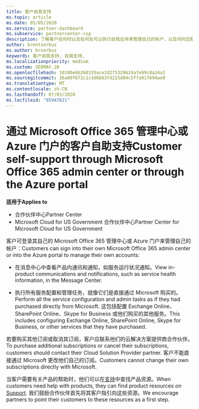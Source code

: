 ```yaml
---
title: 客户自我支持
ms.topic: article
ms.date: 05/05/2020
ms.service: partner-dashboard
ms.subservice: partnercenter-csp
description: 了解客户在何时以及在何处可以执行自我支持来管理自己的帐户，以及何时应联系其云解决方案提供商合作伙伴。
author: brentserbus
ms.author: brserbus
keywords: 客户自我支持, 自我支持,
ms.localizationpriority: medium
ms.custom: SEOMAY.20
ms.openlocfilehash: 10100e6b268335ace2d2f5329619a7e99c8a24a1
ms.sourcegitcommit: 36a60f672c1c3d6b63fd225d04c5ffa917694ae0
ms.translationtype: MT
ms.contentlocale: zh-CN
ms.lasthandoff: 07/03/2020
ms.locfileid: "85947621"
---
```

# <a name="customer-self-support-through-microsoft-office-365-admin-center-or-through-the-azure-portal"></a><span data-ttu-id="a79b6-104">通过 Microsoft Office 365 管理中心或 Azure 门户的客户自助支持</span><span class="sxs-lookup"><span data-stu-id="a79b6-104">Customer self-support through Microsoft Office 365 admin center or through the Azure portal</span></span>

<span data-ttu-id="a79b6-105">**适用于**</span><span class="sxs-lookup"><span data-stu-id="a79b6-105">**Applies to**</span></span>

-  <span data-ttu-id="a79b6-106">合作伙伴中心</span><span class="sxs-lookup"><span data-stu-id="a79b6-106">Partner Center</span></span>
-  <span data-ttu-id="a79b6-107">Microsoft Cloud for US Government 合作伙伴中心</span><span class="sxs-lookup"><span data-stu-id="a79b6-107">Partner Center for Microsoft Cloud for US Government</span></span>

<span data-ttu-id="a79b6-108">客户可登录其自己的 Microsoft Office 365 管理中心或 Azure 门户来管理自己的帐户：</span><span class="sxs-lookup"><span data-stu-id="a79b6-108">Customers can sign into their own Microsoft Office 365 admin center or into the Azure portal to manage their own accounts:</span></span>

-   <span data-ttu-id="a79b6-109">在消息中心中查看产品内通讯和通知，如服务运行状况通知。</span><span class="sxs-lookup"><span data-stu-id="a79b6-109">View in-product communications and notifications, such as service health information, in the Message Center.</span></span>

-   <span data-ttu-id="a79b6-110">执行所有服务配置和管理任务，就像它们是直接通过 Microsoft 购买的。</span><span class="sxs-lookup"><span data-stu-id="a79b6-110">Perform all the service configuration and admin tasks as if they had purchased directly from Microsoft.</span></span> <span data-ttu-id="a79b6-111">这包括配置 Exchange Online、SharePoint Online、Skype for Business 或他们购买的其他服务。</span><span class="sxs-lookup"><span data-stu-id="a79b6-111">This includes configuring Exchange Online, SharePoint Online, Skype for Business, or other services that they have purchased.</span></span>

<span data-ttu-id="a79b6-112">若要购买其他订阅或取消其订阅，客户应联系他们的云解决方案提供商合作伙伴。</span><span class="sxs-lookup"><span data-stu-id="a79b6-112">To purchase additional subscriptions or cancel their subscriptions, customers should contact their Cloud Solution Provider partner.</span></span> <span data-ttu-id="a79b6-113">客户不能直接通过 Microsoft 更改他们自己的订阅。</span><span class="sxs-lookup"><span data-stu-id="a79b6-113">Customers cannot change their own subscriptions directly with Microsoft.</span></span>

<span data-ttu-id="a79b6-114">当客户需要有关产品的帮助时，他们可以在[支持](https://partnercenter.microsoft.com/partner/support)中查找产品资源。</span><span class="sxs-lookup"><span data-stu-id="a79b6-114">When customers need help with products, they can find product resources on [Support](https://partnercenter.microsoft.com/partner/support).</span></span> <span data-ttu-id="a79b6-115">我们鼓励合作伙伴首先将其客户指引向这些资源。</span><span class="sxs-lookup"><span data-stu-id="a79b6-115">We encourage partners to point their customers to these resources as a first step.</span></span>

 

 



